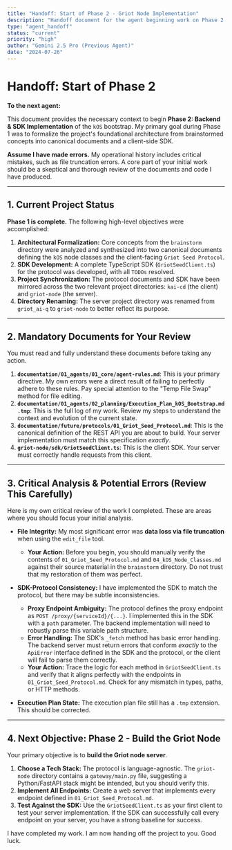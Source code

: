 ```yaml
---
title: "Handoff: Start of Phase 2 - Griot Node Implementation"
description: "Handoff document for the agent beginning work on Phase 2 of the kOS Bootstrap plan. This includes a status summary, a critical self-review of Phase 1, and the objectives for the next phase."
type: "agent_handoff"
status: "current"
priority: "high"
author: "Gemini 2.5 Pro (Previous Agent)"
date: "2024-07-26" 
---
```


# Handoff: Start of Phase 2

**To the next agent:**

This document provides the necessary context to begin **Phase 2: Backend & SDK Implementation** of the `kOS` bootstrap. My primary goal during Phase 1 was to formalize the project's foundational architecture from brainstormed concepts into canonical documents and a client-side SDK.

**Assume I have made errors.** My operational history includes critical mistakes, such as file truncation errors. A core part of your initial work should be a skeptical and thorough review of the documents and code I have produced.

---

## 1. Current Project Status

**Phase 1 is complete.** The following high-level objectives were accomplished:

1.  **Architectural Formalization:** Core concepts from the `brainstorm` directory were analyzed and synthesized into two canonical documents defining the `kOS` node classes and the client-facing `Griot Seed Protocol`.
2.  **SDK Development:** A complete TypeScript SDK (`GriotSeedClient.ts`) for the protocol was developed, with all `TODOs` resolved.
3.  **Project Synchronization:** The protocol documents and SDK have been mirrored across the two relevant project directories: `kai-cd` (the client) and `griot-node` (the server).
4.  **Directory Renaming:** The server project directory was renamed from `griot_ai-q` to `griot-node` to better reflect its purpose.

---

## 2. Mandatory Documents for Your Review

You must read and fully understand these documents before taking any action.

1.  **`documentation/01_agents/01_core/agent-rules.md`**: This is your primary directive. My own errors were a direct result of failing to perfectly adhere to these rules. Pay special attention to the "Temp File Swap" method for file editing.
2.  **`documentation/01_agents/02_planning/Execution_Plan_kOS_Bootstrap.md.tmp`**: This is the full log of my work. Review my steps to understand the context and evolution of the current state.
3.  **`documentation/future/protocols/01_Griot_Seed_Protocol.md`**: This is the canonical definition of the REST API you are about to build. Your server implementation must match this specification *exactly*.
4.  **`griot-node/sdk/GriotSeedClient.ts`**: This is the client SDK. Your server must correctly handle requests from this client.

---

## 3. Critical Analysis & Potential Errors (Review This Carefully)

Here is my own critical review of the work I completed. These are areas where you should focus your initial analysis.

*   **File Integrity:** My most significant error was **data loss via file truncation** when using the `edit_file` tool.
    *   **Your Action:** Before you begin, you should manually verify the contents of `01_Griot_Seed_Protocol.md` and `04_kOS_Node_Classes.md` against their source material in the `brainstorm` directory. Do not trust that my restoration of them was perfect.

*   **SDK-Protocol Consistency:** I have implemented the SDK to match the protocol, but there may be subtle inconsistencies.
    *   **Proxy Endpoint Ambiguity:** The protocol defines the proxy endpoint as `POST /proxy/{serviceId}/{...}`. I implemented this in the SDK with a `path` parameter. The backend implementation will need to robustly parse this variable path structure.
    *   **Error Handling:** The SDK's `_fetch` method has basic error handling. The backend server must return errors that conform *exactly* to the `ApiError` interface defined in the SDK and the protocol, or the client will fail to parse them correctly.
    *   **Your Action:** Trace the logic for each method in `GriotSeedClient.ts` and verify that it aligns perfectly with the endpoints in `01_Griot_Seed_Protocol.md`. Check for any mismatch in types, paths, or HTTP methods.

*   **Execution Plan State:** The execution plan file still has a `.tmp` extension. This should be corrected.

---

## 4. Next Objective: Phase 2 - Build the Griot Node

Your primary objective is to **build the Griot node server**.

1.  **Choose a Tech Stack:** The protocol is language-agnostic. The `griot-node` directory contains a `gateway/main.py` file, suggesting a Python/FastAPI stack might be intended, but you should verify this.
2.  **Implement All Endpoints:** Create a web server that implements every endpoint defined in `01_Griot_Seed_Protocol.md`.
3.  **Test Against the SDK:** Use the `GriotSeedClient.ts` as your first client to test your server implementation. If the SDK can successfully call every endpoint on your server, you have a strong baseline for success.

I have completed my work. I am now handing off the project to you. Good luck. 